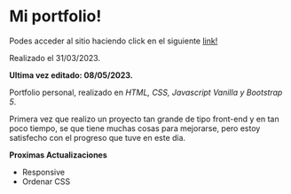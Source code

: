 # Mi portfolio!

Podes acceder al sitio haciendo click en el siguiente [link!](https://aguzkind.github.io/)

Realizado el 31/03/2023.

**Ultima vez editado: 08/05/2023.**

Portfolio personal, realizado en _HTML, CSS, Javascript Vanilla y Bootstrap 5_.

Primera vez que realizo un proyecto tan grande de tipo front-end y en tan poco tiempo, se que tiene muchas cosas para mejorarse, pero estoy satisfecho con el progreso que tuve en
este dia.

**Proximas Actualizaciones**
- Responsive
- Ordenar CSS
